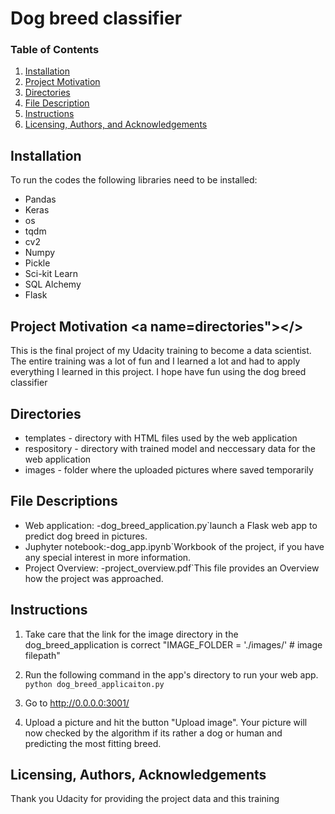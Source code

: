 # Dog breed classifier

### Table of Contents

1. [Installation](#installation)
2. [Project Motivation](#motivation)
3. [Directories](#directories)
4. [File Description](#files)
5. [Instructions](#instructions)
6. [Licensing, Authors, and Acknowledgements](#licensing)

## Installation <a name="installation"></a>
 To run the codes the following libraries need to be installed:
 
- Pandas
- Keras
- os
- tqdm
- cv2
- Numpy
- Pickle
- Sci-kit Learn
- SQL Alchemy
- Flask

## Project Motivation <a name=directories"></>
 
This is the final project of my Udacity training to become a data scientist. The entire training was a lot of fun and I learned a lot and had to apply everything I learned in this project. I hope have fun using the dog breed classifier
 
 ## Directories <a name="directories"></a>

   - templates - directory with HTML files used by the web application
   - respository - directory with trained model and neccessary data for the web application 
   - images - folder where the uploaded pictures where saved temporarily

## File Descriptions <a name="files"></a>

   - Web application:  -dog_breed_application.py`launch a Flask web app to predict dog breed in pictures.
   - Juphyter notebook:-dog_app.ipynb`Workbook of the project, if you have any special interest in more information.
   - Project Overview: -project_overview.pdf`This file provides an Overview how the project was approached.
          
  
## Instructions<a name="instructions"></a>

1. Take care that the link for the image directory in the dog_breed_application is correct 
"IMAGE_FOLDER = './images/' # image filepath" 

2. Run the following command in the app's directory to run your web app.
    `python dog_breed_applicaiton.py`

3. Go to http://0.0.0.0:3001/

4. Upload a picture and hit the button "Upload image". Your picture will now checked by the algorithm if its rather a dog or human and predicting the most fitting breed.  

## Licensing, Authors, Acknowledgements<a name="licensing"></a>

Thank you Udacity for providing the project data and this training
